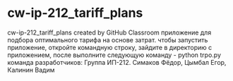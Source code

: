 # cw-ip-212_tariff_plans
cw-ip-212_tariff_plans created by GitHub Classroom
приложение для подбора оптимального тарифа на основе затрат.
чтобы запустить приложение, откройте командную строку, зайдите в директорию с приложением, после выполните следующую команду - python trpo.py
команда разработчиков: Группа ИП-212. Симаков Фёдор, Цымбал Егор, Калинин Вадим
